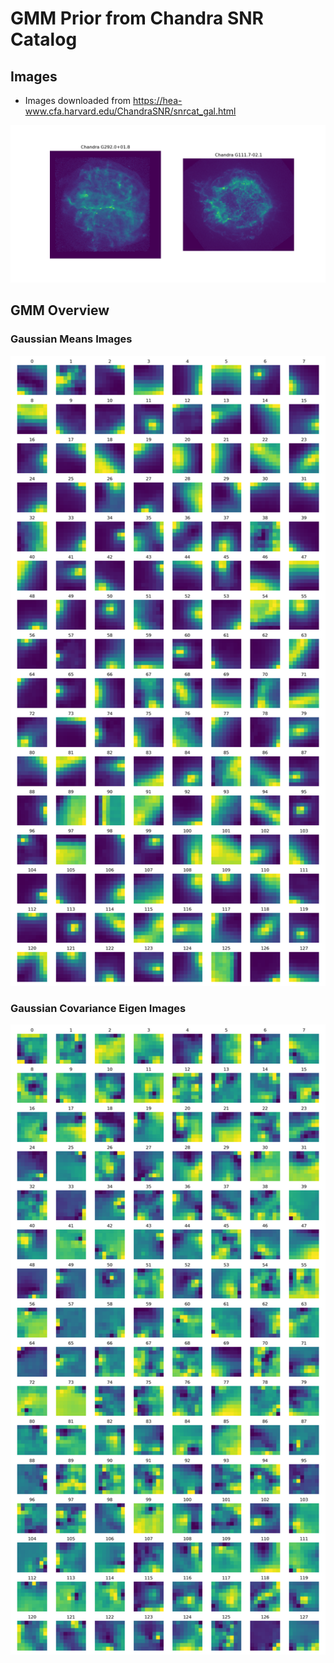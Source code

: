# GMM Prior from Chandra SNR Catalog


## Images
- Images downloaded from https://hea-www.cfa.harvard.edu/ChandraSNR/snrcat_gal.html

![](plots/chandra-snrs.png)


## GMM Overview
### Gaussian Means Images
![](plots/gmm-means-chandra-snrs-v0.1.png)

### Gaussian Covariance Eigen Images
![](plots/gmm-eigen-images-chandra-snrs-v0.1.png)
